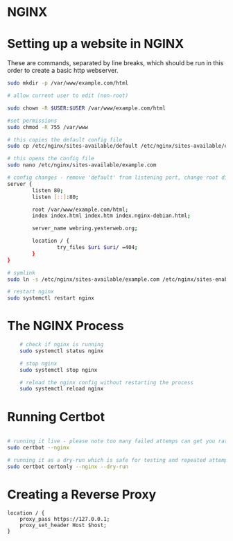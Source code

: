 # NGINX

# Setting up a website in NGINX

These are commands, separated by line breaks, which should be run in this order to create a basic http webserver.

```bash
sudo mkdir -p /var/www/example.com/html

# allow current user to edit (non-root)

sudo chown -R $USER:$USER /var/www/example.com/html

#set permissions
sudo chmod -R 755 /var/www

# this copies the default config file
sudo cp /etc/nginx/sites-available/default /etc/nginx/sites-available/example.com

# this opens the config file
sudo nano /etc/nginx/sites-available/example.com

# config changes - remove 'default' from listening port, change root directory and server name
server {
        listen 80;
        listen [::]:80;

        root /var/www/example.com/html;
        index index.html index.htm index.nginx-debian.html;

        server_name webring.yesterweb.org;

        location / {
                try_files $uri $uri/ =404;
        }
}

# symlink
sudo ln -s /etc/nginx/sites-available/example.com /etc/nginx/sites-enabled/

# restart nginx
sudo systemctl restart nginx

```

# The NGINX Process
```bash
	# check if nginx is running
	sudo systemctl status nginx

	# stop nginx
	sudo systemctl stop nginx

	# reload the nginx config without restarting the process
	sudo systemctl reload nginx

```

# Running Certbot

```bash

# running it live - please note too many failed attemps can get you rate limited
sudo certbot --nginx

# running it as a dry-run which is safe for testing and repeated attempts
sudo certbot certonly --nginx --dry-run

```

# Creating a Reverse Proxy

```
location / {
	proxy_pass https://127.0.0.1;
	proxy_set_header Host $host;
}

```
